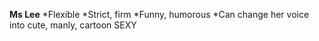 **Ms Lee**
*Flexible
*Strict, firm
*Funny, humorous
*Can change her voice into cute, manly, cartoon SEXY
